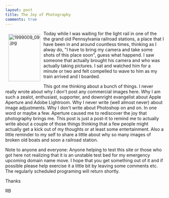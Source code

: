 ```yaml
---
layout: post
title: The Joy of Photography
comments: true
---
```

<a rel="lightbox" href="/wp-content/uploads/FromIweb/1999009_09.jpg"><img title="1999009_09.jpg" src="/wp-content/uploads/FromIweb/.thumbs/.1999009_09.jpg" border="0" alt="1999009_09.jpg" hspace="10" vspace="10" width="101" height="150" align="left" /></a>Today while I was waiting for the light rail in one of the the grand old Pennsylvania railroad stations, a place that I have been in and around countless times, thinking as I alway do, "I have to bring my camera and take some shots of this place soon", guess what happend. I saw someone that actually brought his camera and who was actually taking pictures. I sat and watched him for a minute or two and felt compelled to wave to him as my train arrived and I boarded.

This got me thinking about a  bunch of things. I never really wrote about why I don't post any commercial images here. Why I am such a zealot, enthusiast, supporter, and downright evangelist about Apple Aperture and Adobe Lightroom. Why I never write (well almost never) about image adjustments. Why I don't write about Photoshop on and on. In one word or maybe a few. Aperture caused me to rediscover the joy that photography brings me. <!--more-->This post is just a post-it to remind me to actually write about a couple of those things thinking that a few people might actually get a kick out of my thoughts or at least some entertainment. Also a little reminder to my self to share a little about why so many images of broken old boats and soon a railroad station.

Note to anyone and everyone: Anyone helping to test this site or those who got here not realizing that it is an unstable test bed for my emergency upcoming domain name move. I hope that you get something out of it and if possible please help exercise it a little bit by leaving some comments etc. The regularly scheduled programing will return shortly.

Thanks

RB
